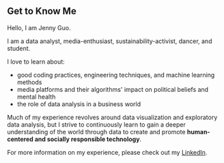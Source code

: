 ## Get to Know Me

Hello, I am Jenny Guo.

I am a data analyst, media-enthusiast, sustainability-activist, dancer, and student.

I love to learn about:
- good coding practices, engineering techniques, and machine learning methods
- media platforms and their algorithms' impact on political beliefs and mental health
- the role of data analysis in a business world

Much of my experience revolves around data visualization and exploratory data analysis, but I strive to continuously learn to gain a deeper understanding of the world through data to create and promote **human-centered and socially responsible technology**.

For more information on my experience, please check out my [LinkedIn](https://www.linkedin.com/in/jenny-jiani-guo/).
